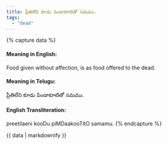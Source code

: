 ```yaml
---
title: ప్రీతిలేని కూడు పిండాకూటితో సమము.
tags:
  - "dead"
---
```


{% capture data %}
#### Meaning in English:
Food given without affection, is as food offered to the dead.

#### Meaning in Telugu:
ప్రీతిలేని కూడు పిండాకూటితో సమము.

#### English Transliteration:
preetilaeni kooDu piMDaakooTitO samamu.
{% endcapture %}

{{ data | markdownify }}

